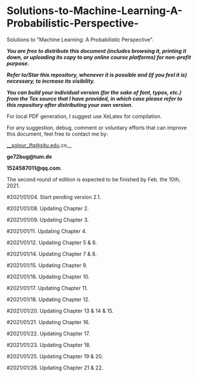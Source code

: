 # Solutions-to-Machine-Learning-A-Probabilistic-Perspective-

Solutions to "Machine Learning: A Probabilistic Perspective".

___You are free to distribute this document (includes browsing it, printing it down, or uploading its copy to any online course platforms) for non-profit purpose.___

___Refer to/Star this repository, whenever it is possible and (if you feel it is) necessary, to increase its visibility.___

___You can build your individual version (for the sake of font, typos, etc.) from the Tex source that I have provided, in which case please refer to this repository after distributing your own version.___

For local PDF generation, I suggest use XeLatex for compilation.

For any suggestion, debug, comment or voluntary efforts that can improve this document, feel free to contact me by:

__solour_lfq@sjtu.edu.cn__

__ge72bug@tum.de__

__1524587011@qq.com__.

The second round of edition is expected to be finished by Feb. the 10th, 2021.

#2021/01/04.
Start pending version 2.1.

#2021/01/08.
Updating Chapter 2.

#2021/01/09.
Updating Chapter 3.

#2021/01/11.
Updating Chapter 4.

#2021/01/12.
Updating Chapter 5 & 6.

#2021/01/14.
Updating Chapter 7 & 8.

#2021/01/15.
Updating Chapter 9.

#2021/01/16.
Updating Chapter 10.

#2021/01/17.
Updating Chapter 11.

#2021/01/18.
Updating Chapter 12.

#2021/01/20.
Updating Chapter 13 & 14 & 15.

#2021/01/21.
Updating Chapter 16.

#2021/01/22.
Updating Chapter 17.

#2021/01/23.
Updating Chapter 18.

#2021/01/25.
Updating Chapter 19 & 20.

#2021/01/26.
Updating Chapter 21 & 22.

